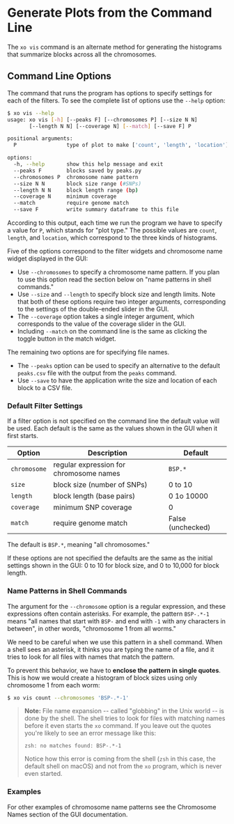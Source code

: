 # Generate Plots from the Command Line

The `xo vis` command is an alternate method for generating the histograms that summarize blocks across all the chromosomes.

## Command Line Options

The command that runs the program has options to specify settings for each of the filters.  To see the complete list of options use the `--help` option:

```bash 
$ xo vis --help
usage: xo vis [-h] [--peaks F] [--chromosomes P] [--size N N] 
       [--length N N] [--coverage N] [--match] [--save F] P

positional arguments:
  P                type of plot to make ['count', 'length', 'location']

options:
  -h, --help       show this help message and exit
  --peaks F        blocks saved by peaks.py
  --chromosomes P  chromosome name pattern
  --size N N       block size range (#SNPs)
  --length N N     block length range (bp)
  --coverage N     minimum coverage
  --match          require genome match
  --save F         write summary dataframe to this file
```

According to this output, each time we run the program we have to specify a value for `P`, which stands for "plot type."  The possible values are `count`, `length`, and `location`, which correspond to the three kinds of histograms.

Five of the options correspond to the filter widgets and chromosome name widget displayed in the GUI:

- Use `--chromosomes` to specify a chromosome name pattern. If you plan to use this option read the section below on "name patterns in shell commands."  
- Use `--size` and `--length` to specify block size and length limits.  Note that both of these options require two integer arguments, corresponding to the settings of the double-ended slider in the GUI. 
- The `--coverage` option takes a single integer argument, which corresponds to the value of the coverage slider in the GUI.
- Including `--match` on the command line is the same as clicking the toggle button in the match widget.

The remaining two options are for specifying file names.

- The `--peaks` option can be used to specify an alternative to the default `peaks.csv` file with the output from the `peaks` command.
- Use `--save` to have the application write the size and location of each block to a CSV file.

### Default Filter Settings

If a filter option is not specified on the command line the default value will be used.  Each default is the same as the values shown in the GUI when it first starts.

| Option       | Description                             | Default           |
| ------------ | --------------------------------------- | ----------------- |
| `chromosome` | regular expression for chromosome names | `BSP.*`           |
| `size`       | block size (number of SNPs)             | 0 to 10           |
| `length`     | block length (base pairs)               | 0 1o 10000        |
| `coverage`   | minimum SNP coverage                    | 0                 |
| `match`      | require genome match                    | False (unchecked) |

The default is `BSP.*`, meaning "all chromosomes."

If these options are not specified the defaults are the same as the initial settings shown in the GUI:  0 to 10 for block size, and 0 to 10,000 for block length.

### Name Patterns in Shell Commands

The argument for the `--chromosome` option is a regular expression, and these expressions often contain asterisks.  For example, the pattern `BSP-.*-1` means "all names that start with `BSP-` and end with `-1` with any characters in between", in other words, "chromosome 1 from all worms."

We need to be careful when we use this pattern in a shell command.  When a shell sees an asterisk, it thinks you are typing the name of a file, and it tries to look for all files with names that match the pattern.

To prevent this behavior, we have to **enclose the pattern in single quotes**.  This is how we would create a histogram of block sizes using only chromosome 1 from each worm:

```bash
$ xo vis count --chromosomes 'BSP-.*-1'
```

> **Note:**  File name expansion -- called "globbing" in the Unix world -- is done by the shell.  The shell tries to look for files with matching names before it even starts the `xo` command.  If you leave out the quotes you're likely to see an error message like this:
>
> ```
> zsh: no matches found: BSP-.*-1
> ```
>
> Notice how this error is coming from the shell (`zsh` in this case, the default shell on macOS) and not from the `xo` program, which is never even started.

### Examples

For other examples of chromosome name patterns see the Chromosome Names section of the GUI documentation.

